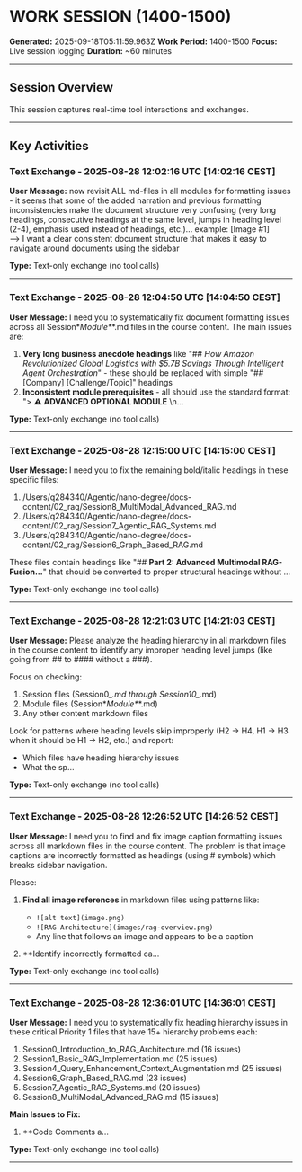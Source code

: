 # WORK SESSION (1400-1500)

**Generated:** 2025-09-18T05:11:59.963Z
**Work Period:** 1400-1500
**Focus:** Live session logging
**Duration:** ~60 minutes

---

## Session Overview

This session captures real-time tool interactions and exchanges.

---

## Key Activities

### Text Exchange - 2025-08-28 12:02:16 UTC [14:02:16 CEST]

**User Message:** now revisit ALL md-files in all modules for formatting issues - it seems that some of the added narration and previous formatting inconsistencies make the document structure very confusing (very long headings, consecutive headings at the same level, jumps in heading level (2-4), emphasis used instead of headings, etc.)... example: [Image #1]\
--> I want a clear consistent document structure that makes it easy to navigate around documents using the sidebar

**Type:** Text-only exchange (no tool calls)

---

### Text Exchange - 2025-08-28 12:04:50 UTC [14:04:50 CEST]

**User Message:** I need you to systematically fix document formatting issues across all Session*_Module*_*.md files in the course content. The main issues are:

1. **Very long business anecdote headings** like "## *How Amazon Revolutionized Global Logistics with $5.7B Savings Through Intelligent Agent Orchestration*" - these should be replaced with simple "## [Company] [Challenge/Topic]" headings
2. **Inconsistent module prerequisites** - all should use the standard format: "> **⚠️ ADVANCED OPTIONAL MODULE**  \n...

**Type:** Text-only exchange (no tool calls)

---

### Text Exchange - 2025-08-28 12:15:00 UTC [14:15:00 CEST]

**User Message:** I need you to fix the remaining bold/italic headings in these specific files:

1. /Users/q284340/Agentic/nano-degree/docs-content/02_rag/Session8_MultiModal_Advanced_RAG.md
2. /Users/q284340/Agentic/nano-degree/docs-content/02_rag/Session7_Agentic_RAG_Systems.md  
3. /Users/q284340/Agentic/nano-degree/docs-content/02_rag/Session6_Graph_Based_RAG.md

These files contain headings like "## **Part 2: Advanced Multimodal RAG-Fusion...**" that should be converted to proper structural headings without ...

**Type:** Text-only exchange (no tool calls)

---

### Text Exchange - 2025-08-28 12:21:03 UTC [14:21:03 CEST]

**User Message:** Please analyze the heading hierarchy in all markdown files in the course content to identify any improper heading level jumps (like going from ## to #### without a ###). 

Focus on checking:
1. Session files (Session0_*.md through Session10_*.md)
2. Module files (Session*_Module*_*.md) 
3. Any other content markdown files

Look for patterns where heading levels skip improperly (H2 → H4, H1 → H3 when it should be H1 → H2, etc.) and report:
- Which files have heading hierarchy issues
- What the sp...

**Type:** Text-only exchange (no tool calls)

---

### Text Exchange - 2025-08-28 12:26:52 UTC [14:26:52 CEST]

**User Message:** I need you to find and fix image caption formatting issues across all markdown files in the course content. The problem is that image captions are incorrectly formatted as headings (using # symbols) which breaks sidebar navigation.

Please:

1. **Find all image references** in markdown files using patterns like:
   - `![alt text](image.png)` 
   - `![RAG Architecture](images/rag-overview.png)`
   - Any line that follows an image and appears to be a caption

2. **Identify incorrectly formatted ca...

**Type:** Text-only exchange (no tool calls)

---

### Text Exchange - 2025-08-28 12:36:01 UTC [14:36:01 CEST]

**User Message:** I need you to systematically fix heading hierarchy issues in these critical Priority 1 files that have 15+ hierarchy problems each:

1. Session0_Introduction_to_RAG_Architecture.md (16 issues)
2. Session1_Basic_RAG_Implementation.md (25 issues)  
3. Session4_Query_Enhancement_Context_Augmentation.md (25 issues)
4. Session6_Graph_Based_RAG.md (23 issues)
5. Session7_Agentic_RAG_Systems.md (20 issues)
6. Session8_MultiModal_Advanced_RAG.md (15 issues)

**Main Issues to Fix:**

1. **Code Comments a...

**Type:** Text-only exchange (no tool calls)

---


